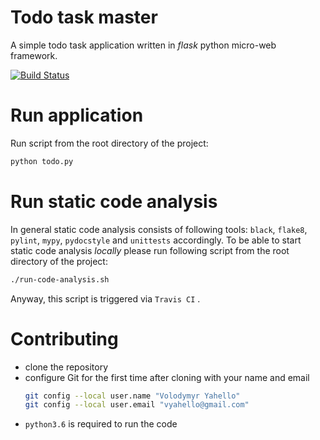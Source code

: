 # Todo task master
A simple todo task application written in _flask_ python micro-web framework.

[![Build Status](https://travis-ci.org/vyahello/todo-task-manager.svg?branch=master)](https://travis-ci.org/vyahello/todo-task-manager)

# Run application
Run script from the root directory of the project:
```bash
python todo.py
```

# Run static code analysis
In general static code analysis consists of following tools: `black`, `flake8`, `pylint`, `mypy`, `pydocstyle` and `unittests` accordingly.
To be able to start static code analysis _locally_ please run following script from the root directory of the project:
```bash
./run-code-analysis.sh
```
Anyway, this script is triggered via `Travis CI` .

# Contributing

- clone the repository
- configure Git for the first time after cloning with your name and email
  ```bash
  git config --local user.name "Volodymyr Yahello"
  git config --local user.email "vyahello@gmail.com"
  ```
- `python3.6` is required to run the code